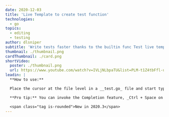 ```yaml
---
date: 2020-12-03
title: 'Live Template to create test function'
technologies:
  - go
topics:
  - editing
  - testing
author: dlsniper
subtitle: 'Write tests faster thanks to the builtin func Test live template.'
thumbnail: ./thumbnail.png
cardThumbnail: ./card.png
shortVideo:
  poster: ./thumbnail.png
  url: https://www.youtube.com/watch?v=IVLjNLbpaTU&list=PLM-t1Z4tbFfl-umlMg_ND7gW9rGjTDzKt&index=12
leadin: |
  **How to use:**

  Place the cursor at the file level in a __test.go_ file and start typing _func_. Select the _Test_ option from the suggested list and then complete this by writing the test name you desire.

  **Pro tip:** You can invoke the Completion feature, _Ctrl + Space on Windows/Linux_ or _^ + Space on macOS_, to create test for methods too, not just functions.

  <span class="tag is-rounded">New in 2020.3</span>
---
```


